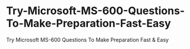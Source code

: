 # Try-Microsoft-MS-600-Questions-To-Make-Preparation-Fast-Easy
Try Microsoft MS-600 Questions To Make Preparation Fast &amp; Easy
